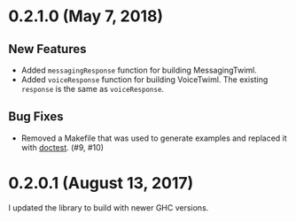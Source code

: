 0.2.1.0 (May 7, 2018)
=====================

New Features
------------

* Added `messagingResponse` function for building MessagingTwiml.
* Added `voiceResponse` function for building VoiceTwiml. The existing
  `response` is the same as `voiceResponse`.

Bug Fixes
---------

* Removed a Makefile that was used to generate examples and replaced it with
  [doctest](https://hackage.haskell.org/package/doctest). (#9, #10)

0.2.0.1 (August 13, 2017)
=========================

I updated the library to build with newer GHC versions.
